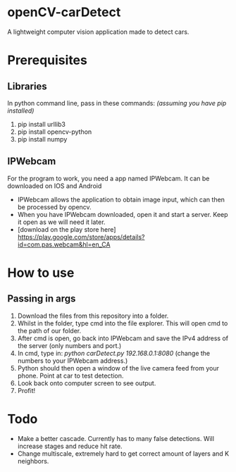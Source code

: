 # openCV-carDetect
A lightweight computer vision application made to detect cars.

# Prerequisites 
## Libraries
In python command line, pass in these commands: *(assuming you have pip installed)* 
1. pip install urllib3
2. pip install opencv-python
3. pip install numpy

## IPWebcam
For the program to work, you need a app named IPWebcam. It can be downloaded on IOS and Android
- IPWebcam allows the application to obtain image input, which can then be processed by opencv.
- When you have IPWebcam downloaded, open it and start a server. Keep it open as we will need it later.
- [download on the play store here] https://play.google.com/store/apps/details?id=com.pas.webcam&hl=en_CA

# How to use
## Passing in args
1. Download the files from this repository into a folder.
2. Whilst in the folder, type cmd into the file explorer. This will open cmd to the path of our folder.
3. After cmd is open, go back into IPWebcam and save the IPv4 address of the server (only numbers and port.)
4. In cmd, type in: *python carDetect.py 192.168.0.1:8080* (change the numbers to your IPWebcam address.)
5. Python should then open a window of the live camera feed from your phone. Point at car to test detection.
6. Look back onto computer screen to see output.
7. Profit!

# Todo
- Make a better cascade. Currently has to many false detections. Will increase stages and reduce hit rate.
- Change multiscale, extremely hard to get correct amount of layers and K neighbors.






